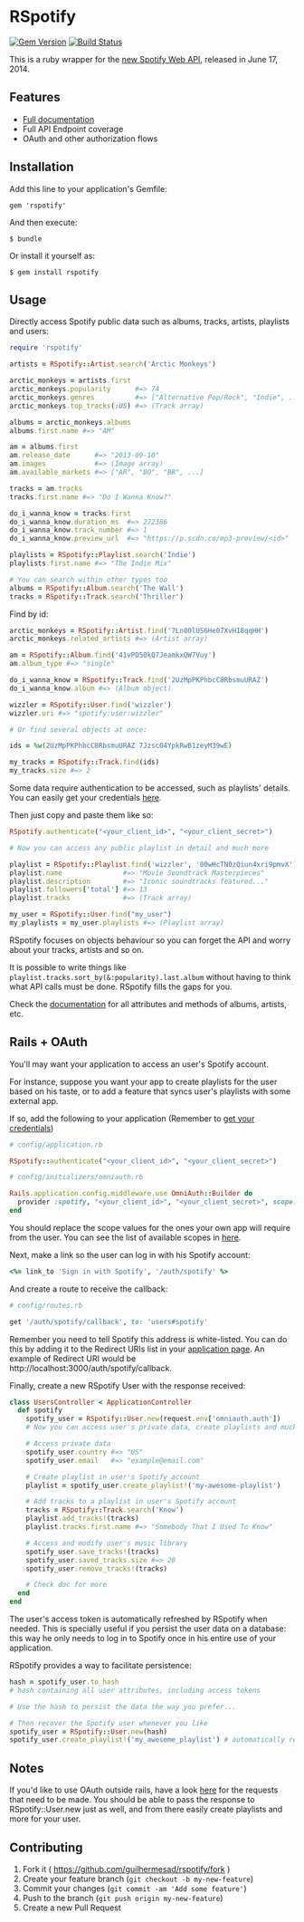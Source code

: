 # RSpotify

[![Gem Version](https://badge.fury.io/rb/rspotify.svg)](http://badge.fury.io/rb/rspotify)
[![Build Status](https://travis-ci.org/guilhermesad/rspotify.svg?branch=master)](https://travis-ci.org/guilhermesad/rspotify)

This is a ruby wrapper for the [new Spotify Web API](https://developer.spotify.com/web-api), released in June 17, 2014.

## Features

* [Full documentation](http://rdoc.info/github/guilhermesad/rspotify/master/frames)
* Full API Endpoint coverage
* OAuth and other authorization flows

## Installation

Add this line to your application's Gemfile:

    gem 'rspotify'

And then execute:

    $ bundle

Or install it yourself as:

    $ gem install rspotify

## Usage

Directly access Spotify public data such as albums, tracks, artists, playlists and users:

```ruby
require 'rspotify'

artists = RSpotify::Artist.search('Arctic Monkeys')

arctic_monkeys = artists.first
arctic_monkeys.popularity      #=> 74
arctic_monkeys.genres          #=> ["Alternative Pop/Rock", "Indie", ...]
arctic_monkeys.top_tracks(:US) #=> (Track array)

albums = arctic_monkeys.albums
albums.first.name #=> "AM"

am = albums.first
am.release_date      #=> "2013-09-10"
am.images            #=> (Image array)
am.available_markets #=> ["AR", "BO", "BR", ...]

tracks = am.tracks
tracks.first.name #=> "Do I Wanna Know?"

do_i_wanna_know = tracks.first
do_i_wanna_know.duration_ms  #=> 272386
do_i_wanna_know.track_number #=> 1
do_i_wanna_know.preview_url  #=> "https://p.scdn.co/mp3-preview/<id>"

playlists = RSpotify::Playlist.search('Indie')
playlists.first.name #=> "The Indie Mix"

# You can search within other types too
albums = RSpotify::Album.search('The Wall')
tracks = RSpotify::Track.search('Thriller')
```

Find by id:

```ruby
arctic_monkeys = RSpotify::Artist.find('7Ln80lUS6He07XvHI8qqHH')
arctic_monkeys.related_artists #=> (Artist array)

am = RSpotify::Album.find('41vPD50kQ7JeamkxQW7Vuy')
am.album_type #=> "single"

do_i_wanna_know = RSpotify::Track.find('2UzMpPKPhbcC8RbsmuURAZ')
do_i_wanna_know.album #=> (Album object)

wizzler = RSpotify::User.find('wizzler')
wizzler.uri #=> "spotify:user:wizzler"

# Or find several objects at once:

ids = %w(2UzMpPKPhbcC8RbsmuURAZ 7Jzsc04YpkRwB1zeyM39wE)

my_tracks = RSpotify::Track.find(ids)
my_tracks.size #=> 2
```

Some data require authentication to be accessed, such as playlists' details. You can easily get your credentials [here](https://developer.spotify.com/my-applications).

Then just copy and paste them like so:

```ruby
RSpotify.authenticate("<your_client_id>", "<your_client_secret>")

# Now you can access any public playlist in detail and much more

playlist = RSpotify::Playlist.find('wizzler', '00wHcTN0zQiun4xri9pmvX')
playlist.name               #=> "Movie Soundtrack Masterpieces"
playlist.description        #=> "Iconic soundtracks featured..."
playlist.followers['total'] #=> 13
playlist.tracks             #=> (Track array)

my_user = RSpotify::User.find("my_user")
my_playlists = my_user.playlists #=> (Playlist array)
```

RSpotify focuses on objects behaviour so you can forget the API and worry about your tracks, artists and so on.

It is possible to write things like `playlist.tracks.sort_by(&:popularity).last.album` without having to think what API calls must be done. RSpotify fills the gaps for you.

Check the [documentation](http://rdoc.info/github/guilhermesad/rspotify/master/frames) for all attributes and methods of albums, artists, etc.

## Rails + OAuth

You'll may want your application to access an user's Spotify account.

For instance, suppose you want your app to create playlists for the user based on his taste, or to add a feature that syncs user's playlists with some external app.

If so, add the following to your application (Remember to [get your credentials](https://developer.spotify.com/my-applications))

```ruby
# config/application.rb

RSpotify::authenticate("<your_client_id>", "<your_client_secret>")
```

```ruby
# config/initializers/omniauth.rb

Rails.application.config.middleware.use OmniAuth::Builder do
  provider :spotify, "<your_client_id>", "<your_client_secret>", scope: 'user-read-email playlist-modify-public user-library-read user-library-modify'
end
```

You should replace the scope values for the ones your own app will require from the user. You can see the list of available scopes in [here](https://developer.spotify.com/web-api/using-scopes).

Next, make a link so the user can log in with his Spotify account:

```ruby
<%= link_to 'Sign in with Spotify', '/auth/spotify' %>
```

And create a route to receive the callback:

```ruby
# config/routes.rb

get '/auth/spotify/callback', to: 'users#spotify'
```

Remember you need to tell Spotify this address is white-listed. You can do this by adding it to the Redirect URIs list in your [application page](https://developer.spotify.com/my-applications). An example of Redirect URI would be http://localhost:3000/auth/spotify/callback.

Finally, create a new RSpotify User with the response received:

```ruby
class UsersController < ApplicationController
  def spotify
    spotify_user = RSpotify::User.new(request.env['omniauth.auth'])
    # Now you can access user's private data, create playlists and much more

    # Access private data
    spotify_user.country #=> "US"
    spotify_user.email   #=> "example@email.com"

    # Create playlist in user's Spotify account
    playlist = spotify_user.create_playlist!('my-awesome-playlist')

    # Add tracks to a playlist in user's Spotify account
    tracks = RSpotify::Track.search('Know')
    playlist.add_tracks!(tracks)
    playlist.tracks.first.name #=> "Somebody That I Used To Know"

    # Access and modify user's music library
    spotify_user.save_tracks!(tracks)
    spotify_user.saved_tracks.size #=> 20
    spotify_user.remove_tracks!(tracks)

    # Check doc for more
  end
end
```

The user's access token is automatically refreshed by RSpotify when needed. This is specially useful if you persist the user data on a database: this way he only needs to log in to Spotify once in his entire use of your application.

RSpotify provides a way to facilitate persistence:

```ruby
hash = spotify_user.to_hash
# hash containing all user attributes, including access tokens

# Use the hash to persist the data the way you prefer...

# Then recover the Spotify user whenever you like
spotify_user = RSpotify::User.new(hash)
spotify_user.create_playlist!('my_awesome_playlist') # automatically refreshes token
```

## Notes

If you'd like to use OAuth outside rails, have a look [here](https://developer.spotify.com/web-api/authorization-guide/#authorization_code_flow) for the requests that need to be made. You should be able to pass the response to RSpotify::User.new just as well, and from there easily create playlists and more for your user.

## Contributing

1. Fork it ( https://github.com/guilhermesad/rspotify/fork )
2. Create your feature branch (`git checkout -b my-new-feature`)
3. Commit your changes (`git commit -am 'Add some feature'`)
4. Push to the branch (`git push origin my-new-feature`)
5. Create a new Pull Request

